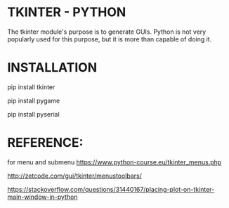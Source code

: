 # TKINTER - PYTHON
  The tkinter module's purpose is to generate GUIs. Python is not very popularly used for this purpose, but it is more than capable of doing it.
  
# INSTALLATION
   pip install tkinter
   
   pip install pygame
   
   pip install pyserial

# REFERENCE:
for menu and submenu
https://www.python-course.eu/tkinter_menus.php


http://zetcode.com/gui/tkinter/menustoolbars/

https://stackoverflow.com/questions/31440167/placing-plot-on-tkinter-main-window-in-python

